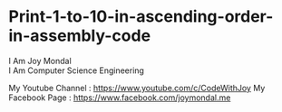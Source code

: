 # Print-1-to-10-in-ascending-order-in-assembly-code
I Am Joy Mondal </br>
I Am Computer Science Engineering

My Youtube Channel : https://www.youtube.com/c/CodeWithJoy
My Facebook Page : https://www.facebook.com/joymondal.me
